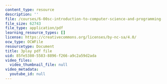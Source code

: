 ```yaml
---
content_type: resource
description: ''
file: /courses/6-00sc-introduction-to-computer-science-and-programming-spring-2011/85fe538055838896f266a9c2a59d2ada_SLvTCHhu5SE.pdf
file_size: 62743
file_type: application/pdf
learning_resource_types: []
license: https://creativecommons.org/licenses/by-nc-sa/4.0/
ocw_type: OCWFile
resourcetype: Document
title: 3play pdf file
uid: 85fe5380-5583-8896-f266-a9c2a59d2ada
video_files:
  video_thumbnail_file: null
video_metadata:
  youtube_id: null
---
```

